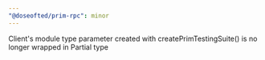 ```yaml
---
"@doseofted/prim-rpc": minor
---
```


Client's module type parameter created with createPrimTestingSuite() is no longer wrapped in Partial type
